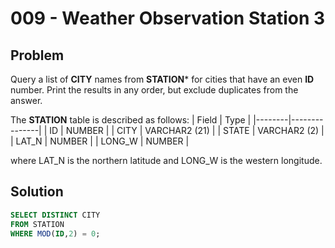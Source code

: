 # 009 - Weather Observation Station 3
## Problem

Query a list of **CITY** names from **STATION*** for cities that have an even **ID** number. Print the results in any order, but exclude duplicates from the answer.

The **STATION** table is described as follows:
| Field	 | Type          |
|--------|---------------|
| ID	   | NUMBER        |
| CITY	 | VARCHAR2 (21) |
| STATE	 | VARCHAR2 (2)  |
| LAT_N	 | NUMBER        |
| LONG_W | NUMBER        |

where LAT_N is the northern latitude and LONG_W is the western longitude.

## Solution
```sql
SELECT DISTINCT CITY 
FROM STATION 
WHERE MOD(ID,2) = 0;
```

